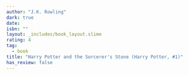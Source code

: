 ```yaml
---
author: "J.K. Rowling"
dark: true
date: 
isbn: ""
layout: _includes/book_layout.slime
rating: 4
tag:
  - book
title: "Harry Potter and the Sorcerer's Stone (Harry Potter, #1)"
has_review: false
---
```



